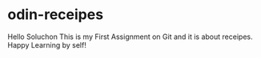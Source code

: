 # odin-receipes
Hello Soluchon
This is my First Assignment on Git and it is about receipes. Happy Learning by self!